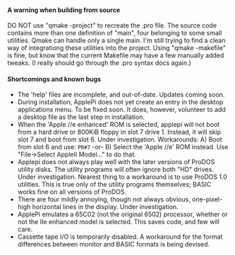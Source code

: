 #### A warning when building from source  
DO NOT use "qmake -project" to recreate the .pro file. The source code contains more than one definition of "main", four belonging to some small utilities.  Qmake can handle only a single main.  I'm still trying to find a clean way of integrationg these utilities into the project.  Using "qmake -makefile" is fine, but know that the current Makefile may have a few manually added tweaks. (I really should go through the .pro syntax docs again.)  

#### Shortcomings and known bugs

- The 'help' files are incomplete, and out-of-date.  Updates coming soon.
- During installation, ApplePi does not yet create an entry in the desktop applications menu. To be fixed soon. It does, however, volunteer to add a desktop file as the last step in installation. 
- When the 'Apple //e enhanced' ROM is selected, applepi will not boot from a hard drive or 800KiB floppy in slot 7 drive 1.   Instead, it will skip slot 7 and boot from slot 6.  Under investigation.  Workarounds: A) Boot from slot 6 and use: ```PR#7``` -or- B) Select the 'Apple //e' ROM instead. Use "File->Select AppleII Model..." to do that.
- Applepi does not always play well with the later versions of ProDOS utility disks.  The utility programs will often ignore both "HD" drives. Under investigation. Nearest thing to a workaround is to use ProDOS 1.0 utilities. This is true only of the utility programs themselves; BASIC works fine on all versions of ProDOS.
- There are four mildly annoying, though not always obvious, one-pixel-high horizontal lines in the display.  Under investigation.
- ApplePi emulates a 65C02 (not the original 6502) processor, whether or not the IIe enhanced model is selected. This saves code, and few will care.  
- Cassette tape I/O is temporarily disabled. A workaround for the format differences between monitor and BASIC formats is being devised.
